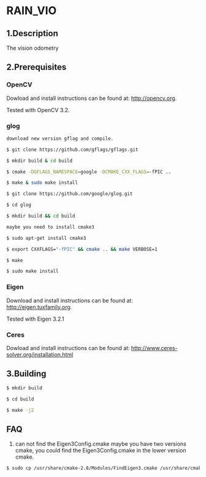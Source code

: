 # RAIN_VIO

## 1.Description
The vision odometry

## 2.Prerequisites

### OpenCV
Dowload and install instructions can be found at: http://opencv.org.

Tested with OpenCV 3.2.

### glog
```sh
download new version gflag and compile.

$ git clone https://github.com/gflags/gflags.git

$ mkdir build & cd build

$ cmake -DGFLAGS_NAMESPACE=google -DCMAKE_CXX_FLAGS=-fPIC ..

$ make & sudo make install

$ git clone https://github.com/google/glog.git

$ cd glog

$ mkdir build && cd build

maybe you need to install cmake3

$ sudo apt-get install cmake3

$ export CXXFLAGS="-fPIC" && cmake .. && make VERBOSE=1

$ make

$ sudo make install
```
### Eigen
 Download and install instructions can be found at: http://eigen.tuxfamily.org.

 Tested with Eigen 3.2.1

### Ceres
Dowload and install instructions can be found at: http://www.ceres-solver.org/installation.html

## 3.Building
```sh
$ mkdir build

$ cd build

$ make -j2
```

## FAQ

1. can not find the Eigen3Config.cmake
maybe you have two versions cmake, you could find the Eigen3Config.cmake in the lower version cmake.

```sh
$ sudo cp /usr/share/cmake-2.8/Modules/FindEigen3.cmake /usr/share/cmake-3.2/Modules/
```